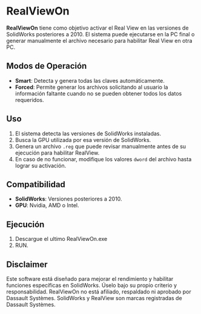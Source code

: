 # RealViewOn

**RealViewOn** tiene como objetivo activar el Real View en las versiones de SolidWorks posteriores a 2010. El sistema puede ejecutarse en la PC final o generar manualmente el archivo necesario para habilitar Real View en otra PC.

## Modos de Operación

- **Smart**: Detecta y genera todas las claves automáticamente.
- **Forced**: Permite generar los archivos solicitando al usuario la información faltante cuando no se pueden obtener todos los datos requeridos.

## Uso

1. El sistema detecta las versiones de SolidWorks instaladas.
2. Busca la GPU utilizada por esa versión de SolidWorks.
3. Genera un archivo `.reg` que puede revisar manualmente antes de su ejecución para habilitar RealView.
4. En caso de no funcionar, modifique los valores `dword` del archivo hasta lograr su activación.

## Compatibilidad

- **SolidWorks**: Versiones posteriores a 2010.
- **GPU**: Nvidia, AMD o Intel.

## Ejecución

1. Descargue el ultimo RealViewOn.exe
2. RUN.

## Disclaimer

Este software está diseñado para mejorar el rendimiento y habilitar funciones específicas en SolidWorks. Úselo bajo su propio criterio y responsabilidad. RealViewOn no está afiliado, respaldado ni aprobado por Dassault Systèmes. SolidWorks y RealView son marcas registradas de Dassault Systèmes.